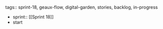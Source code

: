 tags:: sprint-18, geaux-flow, digital-garden, stories, backlog, in-progress

- sprint:: [[Sprint 18]]
- start